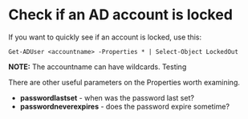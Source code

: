 # Check if an AD account is locked

If you want to quickly see if an account is locked, use this:

```text
Get-ADUser <accountname> -Properties * | Select-Object LockedOut
```

**NOTE:** The accountname can have wildcards. Testing

There are other useful parameters on the Properties worth examining.

* **passwordlastset** - when was the password last set?
* **passwordneverexpires** - does the password expire sometime?

